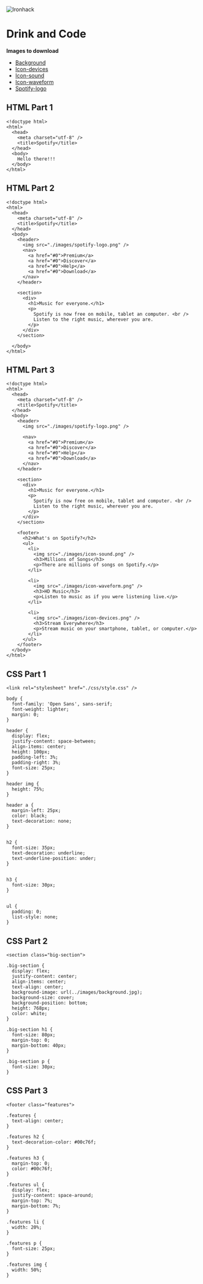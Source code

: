 ![Ironhack](https://s3-eu-west-1.amazonaws.com/ih-materials/uploads/upload_6e171edc323b4df30ae1f1cefe63c7e2.png)

Drink and Code
====================================

**Images to download**

- [Background](https://github.com/Mi6u3l/Ironhack_Spotify/blob/master/images/background.jpg)
- [Icon-devices](https://github.com/Mi6u3l/Ironhack_Spotify/blob/master/images/icon-devices.png)
- [Icon-sound](https://github.com/Mi6u3l/Ironhack_Spotify/blob/master/images/icon-sound.png)
- [Icon-waveform](https://github.com/Mi6u3l/Ironhack_Spotify/blob/master/images/icon-waveform.png)
- [Spotify-logo](https://github.com/Mi6u3l/Ironhack_Spotify/blob/master/images/spotify-logo.png)



HTML Part 1
-----------------------------
```
<!doctype html>
<html>
  <head>
    <meta charset="utf-8" />
    <title>Spotify</title>
  </head>
  <body>
    Hello there!!!
  </body>
</html>
```


HTML Part 2
-----------------------------
```
<!doctype html>
<html>
  <head>
    <meta charset="utf-8" />
    <title>Spotify</title>
  </head>
  <body>
    <header>
      <img src="./images/spotify-logo.png" />
      <nav>
        <a href="#0">Premium</a>
        <a href="#0">Discover</a>
        <a href="#0">Help</a>
        <a href="#0">Download</a>
      </nav>
    </header>

    <section>
      <div>
        <h1>Music for everyone.</h1>
        <p>
          Spotify is now free on mobile, tablet an computer. <br />
          Listen to the right music, wherever you are.
        </p>
      </div>
    </section> 

  </body>
</html>
```


HTML Part 3
-----------------------------

```
<!doctype html>
<html>
  <head>
    <meta charset="utf-8" />
    <title>Spotify</title>
  </head>
  <body>
    <header>
      <img src="./images/spotify-logo.png" />

      <nav>
        <a href="#0">Premium</a>
        <a href="#0">Discover</a>
        <a href="#0">Help</a>
        <a href="#0">Download</a>
      </nav>
    </header>

    <section>
      <div>
        <h1>Music for everyone.</h1>
        <p>
          Spotify is now free on mobile, tablet and computer. <br />
          Listen to the right music, wherever you are.
        </p>
      </div>
    </section>

    <footer>
      <h2>What's on Spotify?</h2>
      <ul>
        <li>
          <img src="./images/icon-sound.png" />
          <h3>Millions of Songs</h3>
          <p>There are millions of songs on Spotify.</p>
        </li>

        <li>
          <img src="./images/icon-waveform.png" />
          <h3>HD Music</h3>
          <p>Listen to music as if you were listening live.</p>
        </li>

        <li>
          <img src="./images/icon-devices.png" />
          <h3>Stream Everywhere</h3>
          <p>Stream music on your smartphone, tablet, or computer.</p>
        </li>
      </ul>
    </footer>
  </body>
</html>
```

CSS Part 1
-----------------------------
```
<link rel="stylesheet" href="./css/style.css" />
```

```
body {
  font-family: 'Open Sans', sans-serif;
  font-weight: lighter;
  margin: 0;
}

header {
  display: flex;
  justify-content: space-between;
  align-items: center;
  height: 100px;
  padding-left: 3%;
  padding-right: 3%;
  font-size: 25px;
}

header img {
  height: 75%;
}

header a {
  margin-left: 25px;
  color: black;
  text-decoration: none;
}


h2 {
  font-size: 35px;
  text-decoration: underline;
  text-underline-position: under;
}


h3 {
  font-size: 30px;
}


ul {
  padding: 0;
  list-style: none;
}
```

  
CSS Part 2
-----------------------------
```
<section class="big-section">
```

```
.big-section {
  display: flex;
  justify-content: center;
  align-items: center;
  text-align: center;
  background-image: url(../images/background.jpg);
  background-size: cover;
  background-position: bottom;
  height: 768px;
  color: white;
}

.big-section h1 {
  font-size: 80px;
  margin-top: 0;
  margin-bottom: 40px;
}

.big-section p {
  font-size: 30px;
}
```


CSS Part 3
-----------------------------
```
<footer class="features">
```

```
.features {
  text-align: center;
}

.features h2 {
  text-decoration-color: #00c76f;
}

.features h3 {
  margin-top: 0;
  color: #00c76f;
}

.features ul {
  display: flex;
  justify-content: space-around;
  margin-top: 7%;
  margin-bottom: 7%;
}

.features li {
  width: 20%;
}

.features p {
  font-size: 25px;
}

.features img {
  width: 50%;
}

```
